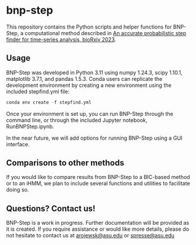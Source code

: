 # bnp-step

This repository contains the Python scripts and helper functions for BNP-Step, a computational method described in [An accurate probabilistic step finder for time-series analysis, bioRxiv 2023](https://www.biorxiv.org/content/10.1101/2023.09.19.558535v1).

## Usage

BNP-Step was developed in Python 3.11 using numpy 1.24.3, scipy 1.10.1, matplotlib 3.7.1, and pandas 1.5.3. Conda users can replicate the development environment by creating a new environment using the included stepfind.yml file:

```python
conda env create -f stepfind.yml
```

Once your environment is set up, you can run BNP-Step through the command line, or through the included Jupyter notebook, RunBNPStep.ipynb.

In the near future, we will add options for running BNP-Step using a GUI interface.

## Comparisons to other methods

If you would like to compare results from BNP-Step to a BIC-based method or to an iHMM, we plan to include several functions and utilities to facilitate doing so.

## Questions? Contact us!

BNP-Step is a work in progress. Further documentation will be provided as it is created. If you require assistance or would like more details, please do not hesitate to contact us at arojewsk@asu.edu or spresse@asu.edu
